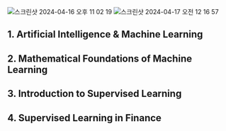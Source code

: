 ![스크린샷 2024-04-16 오후 11 02 19](https://github.com/EloyYang/study/assets/153364214/3520dbc2-6485-4217-9ea5-37cd28f92435)
![스크린샷 2024-04-17 오전 12 16 57](https://github.com/EloyYang/study/assets/153364214/eab881ee-7b35-49f0-a305-2adbe86441b9)

## 1. Artificial Intelligence & Machine Learning
## 2. Mathematical Foundations of Machine Learning
## 3. Introduction to Supervised Learning
## 4. Supervised Learning in Finance
